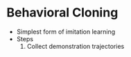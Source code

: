 # Behavioral Cloning
- Simplest form of imitation learning
- Steps
	1. Collect demonstration trajectories